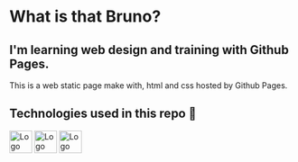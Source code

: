 # What is that Bruno?

## I'm learning web design and training with Github Pages.

<label>
   <p> This is a web static page make with, html and css hosted by Github Pages.
   </p>

</label>

<div class="footer">
   <!-- Icones de ferramenteas utilizadas -->
   
   ## Technologies used in this repo :rocket:

   <!--Github -->
   <img heigth="40px" width="40px" src="https://www.flaticon.com/svg/static/icons/svg/2111/2111425.svg" alt="Logo pequena e quadrada do github">
   
   <!--HTML 5-->
   <img heigth="40px" width="40px" src="https://www.flaticon.com/svg/static/icons/svg/919/919827.svg" alt="Logo pequena e quadrada da tecnologia HTML5">

   <!-- CSS 3 -->
   <img heigth="40px" width="40px" src="https://www.flaticon.com/svg/static/icons/svg/919/919826.svg" alt="Logo pequena e quadrada da tecnologia CSS3">

</div class="footer">

